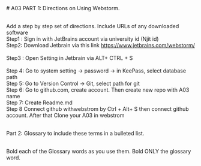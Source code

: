 <!DOCTYPE html>
<html lang="en">
<head>
  <meta charset="UTF-8">
  <title>Title</title>
</head>
<body>
# A03
PART 1: Directions on Using Webstorm.

<br > Add a step by step set of directions. Include URLs of any downloaded software 
<br > Step1 : Sign in with JetBrains account via university id (Njit id) 
<br > Step2: Download Jetbrain via this link https://www.jetbrains.com/webstorm/  
<br > Step3 : Open Setting in Jetbrain via ALT+ CTRL + S  
<br > Step 4: Go to system setting -> password -> in KeePass, select database path
<br > Step 5: Go to Version Control -> Git, select path for git 
<br > Step 6: Go to github.com, create account. Then create new repo with A03 name 
<br > Step 7: Create Readme.md 
<br > Step 8 Connect github withwebstrom by Ctrl + Alt+ S then connect github account. After that Clone your A03 in webstrom

<br > Part 2: Glossary to include these terms in a bulleted list.

<br > Bold each of the Glossary words as you use them.  Bold ONLY the glossary word.




</body>
</html>
